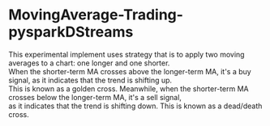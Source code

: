 # MovingAverage-Trading-pysparkDStreams
This experimental implement uses strategy that is to apply two moving averages to a chart: one longer and one shorter. \
When the shorter-term MA crosses above the longer-term MA, it's a buy signal, as it indicates that the trend is shifting up. \
This is known as a golden cross. Meanwhile, when the shorter-term MA crosses below the longer-term MA, it's a sell signal, \
as it indicates that the trend is shifting down. This is known as a dead/death cross.

